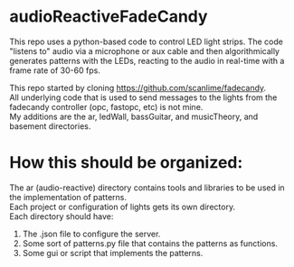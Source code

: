 # audioReactiveFadeCandy
This repo uses a python-based code to control LED light strips.  The code "listens to" audio via a microphone or aux cable and then algorithmically generates patterns with the LEDs, reacting to the audio in real-time with a frame rate of 30-60 fps.    

This repo started by cloning https://github.com/scanlime/fadecandy.  
All underlying code that is used to send messages to the lights from the fadecandy controller (opc, fastopc, etc) is not mine.  
My additions are the ar, ledWall, bassGuitar, and musicTheory, and basement directories.  

# How this should be organized:
The ar (audio-reactive) directory contains tools and libraries to be used in the implementation of patterns.  
Each project or configuration of lights gets its own directory.  
Each directory should have:  
1. The .json file to configure the server.  
2. Some sort of patterns.py file that contains the patterns as functions.  
3. Some gui or script that implements the patterns.  

